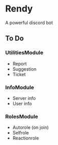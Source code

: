 # Rendy
A powerful discord bot

## To Do
### UtilitiesModule
* Report
* Suggestion
* Ticket

### InfoModule
* Server info
* User info

### RolesModule
* Autorole (on join)
* Selfrole
* Reactionrole
